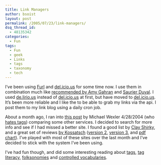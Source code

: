 ```yaml
---
title: Link Managers
author: bsoist
layout: post
permalink: /2005/07/23/link-managers/
dsq_thread_id:
  - 48135342
categories:
  - Fun
tags:
  - Fun
  - geek
  - Links
  - tags
  - taxonomy
  - tech
---
```

I&#8217;ve been using [Furl][1] and [del.icio.us][2] for some time now. I use them in combination much like [recommended by Amy Gahran][3] and [Saurier Duval][4]. I used [de.lirio.us][5] instead of [del.icio.us][2] at first, but have moved to [del.icio.us][2]. It&#8217;s been more reliable and I like the to be able to grab my links via the api. I post them to my link blog using a daily cron job.

About a month ago, I ran into [this post][6] by Michael Wexler 4/28/2004 (who [hates tags][7]) comparing some other services. I decided to search for more info and see if I had missed a better site. I found a good list by [Clay Shirky][8], and a great set of reviews [by Kossatsch][9] ([version 2][10], [version 3][11], and [pdf chart][12]). I&#8217;ve played with most of these sites over the last month and I&#8217;ve decided to stick with the system I&#8217;ve been using.

I&#8217;ve had fun though, and did some interesting reading about [tags][13], [tag literacy][14], [folksonomies][15] and [controlled vocabularies][16].

 [1]: http://furl.net
 [2]: http://del.icio.us
 [3]: http://blog.contentious.com/archives/2005/04/20/furl-delicious-almost-perfect-together
 [4]: http://www.socio-kybernetics.net/saurierduval/2005/05/delicious-furl-workflow.html
 [5]: http://de.lirio.us
 [6]: http://www.nettakeaway.com/tp/index.php?id=103
 [7]: http://www.nettakeaway.com/tp/index.php?id=145
 [8]: http://www.corante.com/many/archives/2004/07/13/social_link_management.php
 [9]: http://www.irox.de/roxomatic/498/furl-spurl-or-delicious
 [10]: http://www.irox.de/roxomatic/687
 [11]: http://www.irox.de/roxomatic/856/social-bookmarks-review---3rd-edition
 [12]: http://www.irox.de/file_download/3
 [13]: http://www.alwayson-network.com/comments.php?id=7986_0_1_0_C
 [14]: http://ideant.typepad.com/ideant/2005/04/tag_literacy.html
 [15]: http://www.iskoi.org/doc/folksonomies.htm
 [16]: http://www.corante.com/many/archives/2005/01/07/folksonomies_controlled_vocabularies.php